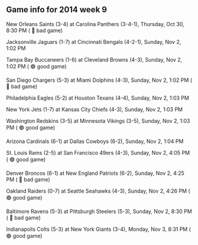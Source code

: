 ## Game info for 2014 week 9
New Orleans Saints (3-4) at Carolina Panthers (3-4-1), Thursday, Oct 30, 8:30 PM (	:red_circle: bad game)



Jacksonville Jaguars (1-7) at Cincinnati Bengals (4-2-1), Sunday, Nov 2, 1:02 PM

Tampa Bay Buccaneers (1-6) at Cleveland Browns (4-3), Sunday, Nov 2, 1:02 PM (	:green_circle: good game)

San Diego Chargers (5-3) at Miami Dolphins (4-3), Sunday, Nov 2, 1:02 PM (	:red_circle: bad game)

Philadelphia Eagles (5-2) at Houston Texans (4-4), Sunday, Nov 2, 1:03 PM

New York Jets (1-7) at Kansas City Chiefs (4-3), Sunday, Nov 2, 1:03 PM

Washington Redskins (3-5) at Minnesota Vikings (3-5), Sunday, Nov 2, 1:03 PM (	:green_circle: good game)

Arizona Cardinals (6-1) at Dallas Cowboys (6-2), Sunday, Nov 2, 1:04 PM



St. Louis Rams (2-5) at San Francisco 49ers (4-3), Sunday, Nov 2, 4:05 PM (	:green_circle: good game)

Denver Broncos (6-1) at New England Patriots (6-2), Sunday, Nov 2, 4:25 PM (	:red_circle: bad game)

Oakland Raiders (0-7) at Seattle Seahawks (4-3), Sunday, Nov 2, 4:26 PM (	:green_circle: good game)



Baltimore Ravens (5-3) at Pittsburgh Steelers (5-3), Sunday, Nov 2, 8:30 PM (	:red_circle: bad game)



Indianapolis Colts (5-3) at New York Giants (3-4), Monday, Nov 3, 8:31 PM (	:green_circle: good game)

